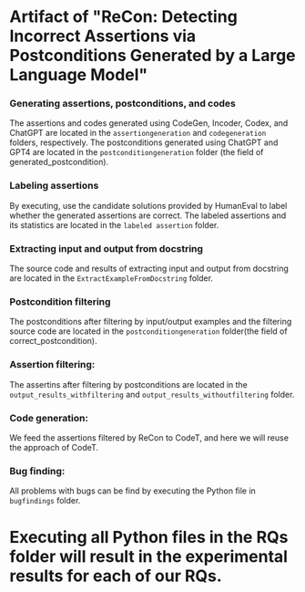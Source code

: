 # Artifact of "ReCon: Detecting Incorrect Assertions via Postconditions Generated by a Large Language Model"



### Generating assertions, postconditions, and codes
The assertions and codes generated using CodeGen, Incoder, Codex, and ChatGPT are located in the ``assertiongeneration`` and ``codegeneration`` folders, respectively. The postconditions generated using ChatGPT and GPT4 are located in the ``postconditiongeneration`` folder (the field of generated_postcondition).

### Labeling assertions
By executing, use the candidate solutions provided by HumanEval to label whether the generated assertions are correct. The labeled assertions and its statistics are located in the ``labeled assertion`` folder.

### Extracting input and output from docstring

The source code and results of extracting input and output from docstring are located in the ``ExtractExampleFromDocstring`` folder.

### Postcondition filtering
The postconditions after filtering by input/output examples and the filtering source code are located in the ``postconditiongeneration`` folder(the field of correct_postcondition).

### Assertion filtering:
The assertins after filtering by postconditions are located in the ``output_results_withfiltering`` and ``output_results_withoutfiltering`` folder.

### Code generation:
We feed the assertions filtered by ReCon to CodeT, and here we will reuse the approach of CodeT.

### Bug finding:
All problems with bugs can be find by executing the Python file in ``bugfindings`` folder.

# Executing all Python files in the RQs folder will result in the experimental results for each of our RQs.





